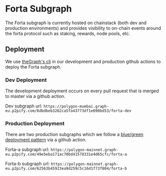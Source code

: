 # Forta Subgraph 
The Forta subgraph is currently hosted on chainstack (both dev and production environments) and provides visibility to on-chain events around the forta protocol such as staking, rewards, node pools, etc.

## Deployment

We use [theGraph's cli](https://thegraph.com/docs/en/deploying/deploying-a-subgraph-to-studio/#deploying-a-subgraph-to-subgraph-studio) in our development and production github actions to deploy the Forta subgraph.

### Dev Deployment

The development deployment occurs on every pull request that is merged to master via a github action.

Dev subgraph url: `https://polygon-mumbai.graph-eu.p2pify.com/6dbdbeb3262ca5fa43773df1e690bd53/forta-dev`

### Production Deployment

There are two production subgraphs which we follow a [blue/green deployment pattern](https://www.redhat.com/en/topics/devops/what-is-blue-green-deployment) via a github action.

Forta-a subgraph url: `https://polygon-mainnet.graph-eu.p2pify.com/49e5eba171ac70bd41578331e4d65cfc/forta-a`

Forta-b subgraph url: `https://polygon-mainnet.graph-eu.p2pify.com/62563b45923ea9d259c5c16d1f73f804/forta-b`